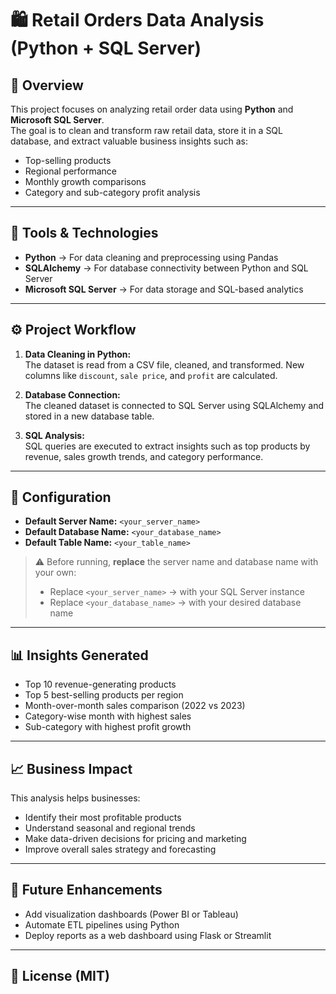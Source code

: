 # 🛍️ Retail Orders Data Analysis (Python + SQL Server)

## 📘 Overview
This project focuses on analyzing retail order data using **Python** and **Microsoft SQL Server**.  
The goal is to clean and transform raw retail data, store it in a SQL database, and extract valuable business insights such as:
- Top-selling products
- Regional performance
- Monthly growth comparisons
- Category and sub-category profit analysis

---

## 🧰 Tools & Technologies
- **Python** → For data cleaning and preprocessing using Pandas  
- **SQLAlchemy** → For database connectivity between Python and SQL Server  
- **Microsoft SQL Server** → For data storage and SQL-based analytics  

---

## ⚙️ Project Workflow
1. **Data Cleaning in Python:**  
   The dataset is read from a CSV file, cleaned, and transformed. New columns like `discount`, `sale price`, and `profit` are calculated.

2. **Database Connection:**  
   The cleaned dataset is connected to SQL Server using SQLAlchemy and stored in a new database table.

3. **SQL Analysis:**  
   SQL queries are executed to extract insights such as top products by revenue, sales growth trends, and category performance.

---

## 🧾 Configuration
- **Default Server Name:** `<your_server_name>`  
- **Default Database Name:** `<your_database_name>`  
- **Default Table Name:** `<your_table_name>`

> ⚠️ Before running, **replace** the server name and database name with your own:
> - Replace `<your_server_name>` → with your SQL Server instance  
> - Replace `<your_database_name>` → with your desired database name  



---

## 📊 Insights Generated
- Top 10 revenue-generating products  
- Top 5 best-selling products per region  
- Month-over-month sales comparison (2022 vs 2023)  
- Category-wise month with highest sales  
- Sub-category with highest profit growth  

---

## 📈 Business Impact
This analysis helps businesses:
- Identify their most profitable products  
- Understand seasonal and regional trends  
- Make data-driven decisions for pricing and marketing  
- Improve overall sales strategy and forecasting  

---

## 🧠 Future Enhancements
- Add visualization dashboards (Power BI or Tableau)  
- Automate ETL pipelines using Python  
- Deploy reports as a web dashboard using Flask or Streamlit  

---

## 📄 License (MIT)

